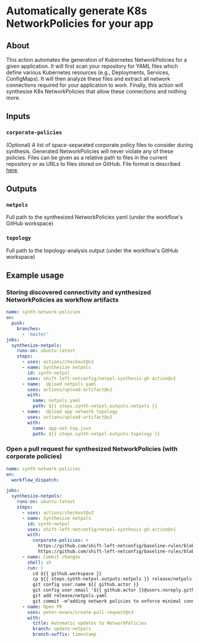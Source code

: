 # Automatically generate K8s NetworkPolicies for your app

## About
This action automates the generation of Kubernetes NetworkPolicies for a given application. It will first scan your repository for YAML files which define various Kubernetes resources (e.g., Deployments, Services, ConfigMaps). It will then analyze these files and extract all network connections required for your application to work. Finally, this action will synthesise K8s NetworkPolicies that allow these connections and nothing more.

## Inputs
### `corporate-policies`
(Optional) A list of space-separated corporate policy files to consider during synthesis. Generated NetworkPolicies will never violate any of these policies. Files can be given as a relative path to files in the current repository or as URLs to files stored on GitHub. File format is described [here](https://github.com/shift-left-netconfig/baseline-rules).

## Outputs
### `netpols`
Full path to the synthesized NetworkPolicies yaml (under the workflow's GitHub workspace)
### `topology`
Full path to the topology-analysis output (under the workflow's GitHub workspace)

## Example usage
### Storing discovered connectivity and synthesized NetworkPolicies as workflow artifacts
```yaml
name: synth-network-policies
on:
  push:
    branches:
      - 'master'
jobs:
  synthesize-netpols:
    runs-on: ubuntu-latest
    steps:
      - uses: actions/checkout@v2
      - name: Synthesize netpols
        id: synth-netpol
        uses: shift-left-netconfig/netpol-synthesis-gh-action@v1
      - name:  Upload netpols yaml
        uses: actions/upload-artifact@v2
        with:
          name: netpols.yaml
          path: ${{ steps.synth-netpol.outputs.netpols }}
      - name:  Upload app network topology
        uses: actions/upload-artifact@v2
        with:
          name: app-net-top.json
          path: ${{ steps.synth-netpol.outputs.topology }}
```

### Open a pull request for synthesized NetworkPolicies (with corporate policies)
```yaml
name: synth-network-policies
on:
  workflow_dispatch:

jobs:
  synthesize-netpols:
    runs-on: ubuntu-latest
    steps:
      - uses: actions/checkout@v2
      - name: Synthesize netpols
        id: synth-netpol
        uses: shift-left-netconfig/netpol-synthesis-gh-action@v1
        with:
          corporate-policies: >
            https://github.com/shift-left-netconfig/baseline-rules/blob/master/examples/ciso_denied_ports.yaml
            https://github.com/shift-left-netconfig/baseline-rules/blob/master/examples/restrict_access_to_payment.yaml
      - name: Commit changes
        shell: sh
        run: |
          cd ${{ github.workspace }}
          cp ${{ steps.synth-netpol.outputs.netpols }} release/netpols.yaml
          git config user.name ${{ github.actor }}
          git config user.email '${{ github.actor }}@users.noreply.github.com'
          git add release/netpols.yaml
          git commit -m"adding network policies to enforce minimal connectivity"
      - name: Open PR
        uses: peter-evans/create-pull-request@v3
        with:
          title: Automatic updates to NetworkPolicies
          branch: update-netpols
          branch-suffix: timestamp
  ```
